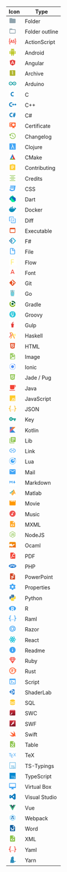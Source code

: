 |Icon|Type|
|---|---|
|<img src="./../icons/folder.svg" width="20px">|Folder|
|<img src="./../icons/folder-outline.svg" width="20px">|Folder outline|
|<img src="./../icons/actionscript.svg" width="20px">|ActionScript|
|<img src="./../icons/android.svg" width="20px">|Android|
|<img src="./../icons/angular.svg" width="20px">|Angular|
|<img src="./../icons/zip.svg" width="20px">|Archive|
|<img src="./../icons/arduino.svg" width="20px">|Arduino|
|<img src="./../icons/c-lang.svg" width="20px">|C|
|<img src="./../icons/cpp.svg" width="20px">|C++|
|<img src="./../icons/csharp.svg" width="20px">|C#|
|<img src="./../icons/certificate.svg" width="20px">|Certificate|
|<img src="./../icons/changelog.svg" width="20px">|Changelog|
|<img src="./../icons/clojure.svg" width="20px">|Clojure|
|<img src="./../icons/cmake.svg" width="20px">|CMake|
|<img src="./../icons/contributing.svg" width="20px">|Contributing|
|<img src="./../icons/credits.svg" width="20px">|Credits|
|<img src="./../icons/css.svg" width="20px">|CSS|
|<img src="./../icons/dart.svg" width="20px">|Dart|
|<img src="./../icons/docker.svg" width="20px">|Docker|
|<img src="./../icons/diff.svg" width="20px">|Diff|
|<img src="./../icons/exe.svg" width="20px">|Executable|
|<img src="./../icons/fsharp.svg" width="20px">|F#|
|<img src="./../icons/file.svg" width="20px">|File|
|<img src="./../icons/flow.svg" width="20px">|Flow|
|<img src="./../icons/font.svg" width="20px">|Font|
|<img src="./../icons/git.svg" width="20px">|Git|
|<img src="./../icons/gopher.svg" width="20px">|Go|
|<img src="./../icons/gradle.svg" width="20px">|Gradle|
|<img src="./../icons/groovy.svg" width="20px">|Groovy|
|<img src="./../icons/gulp.svg" width="20px">|Gulp|
|<img src="./../icons/haskell.svg" width="20px">|Haskell|
|<img src="./../icons/html.svg" width="20px">|HTML|
|<img src="./../icons/image.svg" width="20px">|Image|
|<img src="./../icons/ionic.svg" width="20px">|Ionic|
|<img src="./../icons/pug.svg" width="20px">|Jade / Pug|
|<img src="./../icons/java.svg" width="20px">|Java|
|<img src="./../icons/javascript.svg" width="20px">|JavaScript|
|<img src="./../icons/json.svg" width="20px">|JSON|
|<img src="./../icons/key.svg" width="20px">|Key|
|<img src="./../icons/kotlin.svg" width="20px">|Kotlin|
|<img src="./../icons/lib.svg" width="20px">|Lib|
|<img src="./../icons/url.svg" width="20px">|Link|
|<img src="./../icons/lua.svg" width="20px">|Lua|
|<img src="./../icons/email.svg" width="20px">|Mail|
|<img src="./../icons/markdown.svg" width="20px">|Markdown|
|<img src="./../icons/matlab.svg" width="20px">|Matlab|
|<img src="./../icons/movie.svg" width="20px">|Movie|
|<img src="./../icons/music.svg" width="20px">|Music|
|<img src="./../icons/mxml.svg" width="20px">|MXML|
|<img src="./../icons/nodejs.svg" width="20px">|NodeJS|
|<img src="./../icons/ocaml.svg" width="20px">|Ocaml|
|<img src="./../icons/pdf.svg" width="20px">|PDF|
|<img src="./../icons/php.svg" width="20px">|PHP|
|<img src="./../icons/powerpoint.svg" width="20px">|PowerPoint|
|<img src="./../icons/settings.svg" width="20px">|Properties|
|<img src="./../icons/python.svg" width="20px">|Python|
|<img src="./../icons/r.svg" width="20px">|R|
|<img src="./../icons/raml.svg" width="20px">|Raml|
|<img src="./../icons/razor.svg" width="20px">|Razor|
|<img src="./../icons/react.svg" width="20px">|React|
|<img src="./../icons/readme.svg" width="20px">|Readme|
|<img src="./../icons/ruby.svg" width="20px">|Ruby|
|<img src="./../icons/rust.svg" width="20px">|Rust|
|<img src="./../icons/console.svg" width="20px">|Script|
|<img src="./../icons/unity.svg" width="20px">|ShaderLab|
|<img src="./../icons/database.svg" width="20px">|SQL|
|<img src="./../icons/swc.svg" width="20px">|SWC|
|<img src="./../icons/flash.svg" width="20px">|SWF|
|<img src="./../icons/swift.svg" width="20px">|Swift|
|<img src="./../icons/table.svg" width="20px">|Table|
|<img src="./../icons/tex.svg" width="20px">|TeX|
|<img src="./../icons/typescript-def.svg" width="20px">|TS-Typings|
|<img src="./../icons/typescript.svg" width="20px">|TypeScript|
|<img src="./../icons/virtual.svg" width="20px">|Virtual Box|
|<img src="./../icons/visualstudio.svg" width="20px">|Visual Studio|
|<img src="./../icons/vue.svg" width="20px">|Vue|
|<img src="./../icons/webpack.svg" width="20px">|Webpack|
|<img src="./../icons/word.svg" width="20px">|Word|
|<img src="./../icons/xml.svg" width="20px">|XML|
|<img src="./../icons/yaml.svg" width="20px">|Yaml|
|<img src="./../icons/yarn.svg" width="20px">|Yarn|